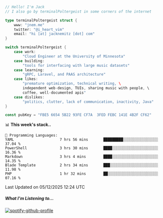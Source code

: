 ```go
// Hello! I'm Jack
// I also go by terminalPoltergeist in some corners of the internet

type terminalPoltergeist struct {
    www: "jnem.me"
    twitter: "@i_heart_vim"
    email: "hi [at] jacknemitz [dot] com"
}

switch terminalPoltergeist {
    case work:
        "Cloud Engineer at the University of Minnesota"
    case building:
        "tools for interfacing with large music datasets"
    case learning:
        "gRPC, Laravel, and PAAS architecture"
    case likes:
        "premature optimization, technical writing, \
        independent web-design, TUIs, sharing music with people, \
        coffee, well-documented apis"
    case dislikes:
        "politics, clutter, lack of communication, inactivity, Java"
}

const pubKey = "FBE5 6654 5B22 93FE CF7A  3FED FEBC 141E 4B2F CF62"
```

<!--START_SECTION:waka-->
📊 **This week's stack..** 

```text
💬 Programming Languages: 
YAML                     7 hrs 56 mins       █████████░░░░░░░░░░░░░░░░   37.04 % 
PowerShell               3 hrs 30 mins       ████░░░░░░░░░░░░░░░░░░░░░   16.36 % 
Markdown                 3 hrs 4 mins        ████░░░░░░░░░░░░░░░░░░░░░   14.35 % 
Blade Template           2 hrs 34 mins       ███░░░░░░░░░░░░░░░░░░░░░░   11.98 % 
PHP                      1 hr 32 mins        ██░░░░░░░░░░░░░░░░░░░░░░░   07.16 % 
```


 Last Updated on 05/12/2025 12:24 UTC
<!--END_SECTION:waka-->

##### What I'm Listening to...

[![spotify-github-profile](https://jnem.me/listening-item?maxAge=2592000)](https://jnem.me/listening)
